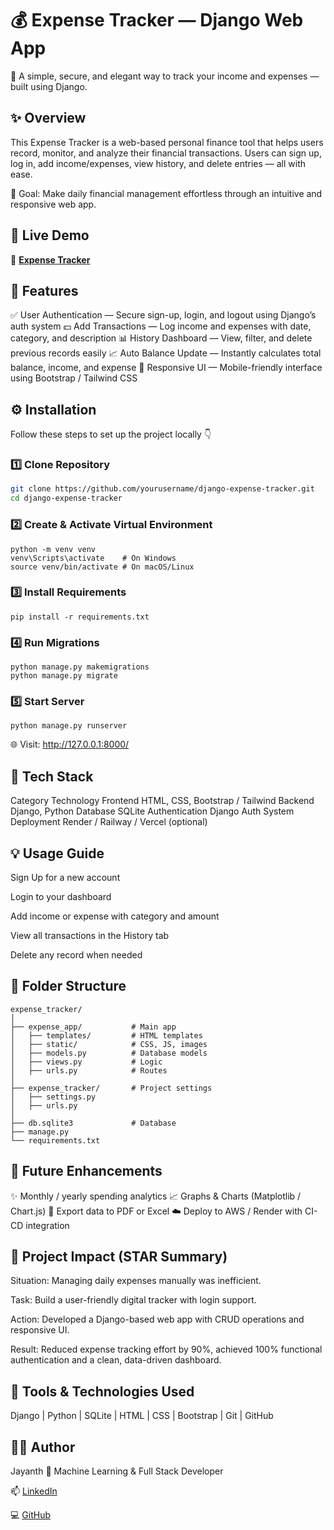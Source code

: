 # 💰 Expense Tracker — Django Web App


🧾 A simple, secure, and elegant way to track your income and expenses — built using Django.

## ✨ Overview

This Expense Tracker is a web-based personal finance tool that helps users record, monitor, and analyze their financial transactions.
Users can sign up, log in, add income/expenses, view history, and delete entries — all with ease.

🎯 Goal: Make daily financial management effortless through an intuitive and responsive web app.

## 🚀 Live Demo
🔗 **[Expense Tracker](https://web-production-7ebff.up.railway.app/)**
 

## 🚀 Features

✅ User Authentication — Secure sign-up, login, and logout using Django’s auth system
💵 Add Transactions — Log income and expenses with date, category, and description
📊 History Dashboard — View, filter, and delete previous records easily
📈 Auto Balance Update — Instantly calculates total balance, income, and expense
📱 Responsive UI — Mobile-friendly interface using Bootstrap / Tailwind CSS

## ⚙️ Installation

Follow these steps to set up the project locally 👇

### 1️⃣ Clone Repository
```bash
git clone https://github.com/yourusername/django-expense-tracker.git
cd django-expense-tracker
```
### 2️⃣ Create & Activate Virtual Environment
```
python -m venv venv
venv\Scripts\activate    # On Windows
source venv/bin/activate # On macOS/Linux
```

### 3️⃣ Install Requirements
```
pip install -r requirements.txt
```

### 4️⃣ Run Migrations
```
python manage.py makemigrations
python manage.py migrate
```

### 5️⃣ Start Server
```
python manage.py runserver
```


🌐 Visit: http://127.0.0.1:8000/

## 🧠 Tech Stack
Category	Technology
Frontend	HTML, CSS, Bootstrap / Tailwind
Backend	Django, Python
Database	SQLite
Authentication	Django Auth System
Deployment	Render / Railway / Vercel (optional)

## 💡 Usage Guide

Sign Up for a new account

Login to your dashboard

Add income or expense with category and amount

View all transactions in the History tab

Delete any record when needed

## 🧩 Folder Structure
```
expense_tracker/
│
├── expense_app/           # Main app
│   ├── templates/         # HTML templates
│   ├── static/            # CSS, JS, images
│   ├── models.py          # Database models
│   ├── views.py           # Logic
│   ├── urls.py            # Routes
│
├── expense_tracker/       # Project settings
│   ├── settings.py
│   ├── urls.py
│
├── db.sqlite3             # Database
├── manage.py
└── requirements.txt
```

## 🧭 Future Enhancements

✨ Monthly / yearly spending analytics
📈 Graphs & Charts (Matplotlib / Chart.js)
💾 Export data to PDF or Excel
☁️ Deploy to AWS / Render with CI-CD integration

## 💼 Project Impact (STAR Summary)

Situation: Managing daily expenses manually was inefficient.

Task: Build a user-friendly digital tracker with login support.

Action: Developed a Django-based web app with CRUD operations and responsive UI.

Result: Reduced expense tracking effort by 90%, achieved 100% functional authentication and a clean, data-driven dashboard.

## 🧰 Tools & Technologies Used

Django | Python | SQLite | HTML | CSS | Bootstrap | Git | GitHub

## 👨‍💻 Author

Jayanth
💼 Machine Learning & Full Stack Developer

📫 [LinkedIn](https://www.linkedin.com/in/tulugu-jayanth/)

💻 [GitHub](https://github.com/18jayanth)

